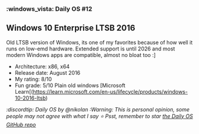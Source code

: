 ### :windows_vista: Daily OS #12
## Windows 10 Enterprise LTSB 2016
Old LTSB version of Windows, its one of my favorites because of how well it runs on low-emd hardware. Extended support is until 2026 and most modern Windows apps are compatible, almost no bloat too :]
- Architecture: x86, x64
- Release date: August 2016
- My rating: 8/10
- Fun grade: 5/10 Plain old windows
[Microsoft Learn[(<https://learn.microsoft.com/en-us/lifecycle/products/windows-10-2016-ltsb>)

*:discordtip: Daily OS by @nikolan*
*:Warning: This is personal opinion, some people may not agree with what I say*
*⭐️ Psst, remember to star [the Daily OS GitHub repo](<https://github.com/nikolan123/daily-os>)*
